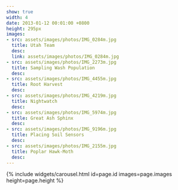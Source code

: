 ```yaml
---
show: true
width: 4
date: 2013-01-12 00:01:00 +0800
height: 295px
images:
- src: assets/images/photos/IMG_0284m.jpg
  title: Utah Team
  desc:
  link: assets/images/photos/IMG_0284m.jpg
- src: assets/images/photos/IMG_2273m.jpg
  title: Sampling Wash Population
  desc: 
- src: assets/images/photos/IMG_4455m.jpg
  title: Root Harvest
  desc: 
- src: assets/images/photos/IMG_4219m.jpg
  title: Nightwatch
  desc:
- src: assets/images/photos/IMG_5974m.jpg
  title: Great Ash Sphinx
  desc: 
- src: assets/images/photos/IMG_9196m.jpg
  title: Placing Soil Sensors
  desc:
- src: assets/images/photos/IMG_2155m.jpg
  title: Poplar Hawk-Moth
  desc: 
---
```


{% include widgets/carousel.html id=page.id images=page.images height=page.height %}
